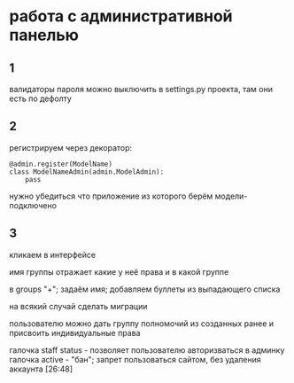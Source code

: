 # работа с административной панелью
## 1
валидаторы пароля можно выключить в settings.py проекта, там они есть по дефолту
## 2
регистрируем через декоратор:

~~~
@admin.register(ModelName)
class ModelNameAdmin(admin.ModelAdmin):
    pass

~~~
нужно убедиться что приложение из которого берём модели- подключено
## 3
кликаем в интерфейсе

имя группы отражает какие у неё права и в какой группе

в groups "+"; задаём имя; добавляем буллеты из выпадающего списка

на всякий случай сделать миграции

пользователю можно дать группу полномочий из созданных ранее и присвоить индивидуальные права

галочка staff status - позволяет пользователю авторизваться в админку
галочка active - "бан"; запрет пользоваться сайтом, без удаления аккаунта
[26:48]